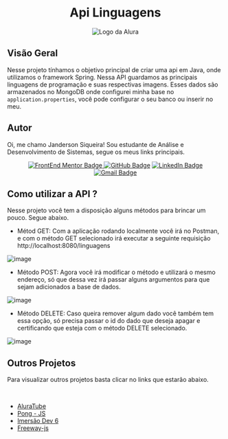 <h1 align="center"> Api Linguagens </h1> 

<div align="center">

  <img src="https://ac-landing-pages-user-uploads-production.s3.amazonaws.com/0000049289/3e072df2-b506-4160-9fef-77d0c78e2411.png" alt="Logo da Alura">
  
</div>

## Visão Geral

Nesse projeto tínhamos o objetivo principal de criar uma api em Java, onde utilizamos o framework Spring. Nessa API guardamos as principais linguagens de programação e suas respectivas imagens. Esses dados são armazenados no MongoDB onde configurei minha base no `application.properties`, você pode configurar o seu banco ou inserir no meu.

## Autor

Oi, me chamo Janderson Siqueira! Sou estudante de Análise e Desenvolvimento de Sistemas, segue os meus links principais.

<div align="center">

<a href = "https://dev.to/jandersonsiqueira" target="_blank"><img src="https://img.shields.io/badge/dev.to-0A0A0A?style=for-the-badge&logo=devdotto&logoColor=white" alt="FrontEnd Mentor Badge">
<a href = "https://github.com/jandersonsiqueira"  target="_blank"><img src="https://img.shields.io/badge/GitHub-%23333?style=for-the-badge&logo=github&logoColor=white" alt="GitHub Badge"></a>
<a href="https://www.linkedin.com/in/janderson-siqueira-8a902b206/" target="_blank"><img src="https://img.shields.io/badge/-LinkedIn-%230077B5?style=for-the-badge&logo=linkedin&logoColor=white" alt="LinkedIn Badge"></a>
<a href = "mailto:janderssampaio@gmail.com" target="_blank"><img src="https://img.shields.io/badge/-Gmail-critical?style=for-the-badge&logo=gmail&logoColor=white" target="_blank" alt="Gmail Badge"></a>

<div align="left">

## Como utilizar a API ?

Nesse projeto você tem a disposição alguns métodos para brincar um pouco.
Segue abaixo.

- Métod GET: Com a aplicação rodando localmente você irá no Postman, e com o método GET selecionado irá executar a seguinte requisição http://localhost:8080/linguagens

![image](https://user-images.githubusercontent.com/102762907/229372129-db850675-3563-4290-834f-4008ef1f3fa2.png)

- Método POST: Agora você irá modificar o método e utilizará o mesmo endereço, só que dessa vez irá passar alguns argumentos para que sejam adicionados a base de dados.

![image](https://user-images.githubusercontent.com/102762907/229372246-e29f6726-1d46-4c52-8c88-b4de3403d0ef.png)

- Método DELETE: Caso queira remover algum dado você também tem essa opção, só precisa passar o id do dado que deseja apagar e certificando que esteja com o método DELETE selecionado.

![image](https://user-images.githubusercontent.com/102762907/229372299-e7b6f5a2-5b09-4cca-add8-ff1eb8f3ef60.png)



<h2>Outros Projetos</h2>

Para visualizar outros projetos basta clicar no links que estarão abaixo.

</div>

  <br>
  
<div align="left">
  
  <ul>
   <li><a href="https://github.com/jandersonsiqueira/aluratube-main" target="_blank"> AluraTube </a> 

   <li><a href="https://github.com/jandersonsiqueira/pong-js" target="_blank"> Pong - JS </a> 
   
   <li><a href="https://github.com/jandersonsiqueira/Imersao-Dev-6" target="_blank"> Imersão Dev 6 </a> 
     
   <li><a href="https://github.com/jandersonsiqueira/freeway-js" target="_blank"> Freeway-js </a> 
 
